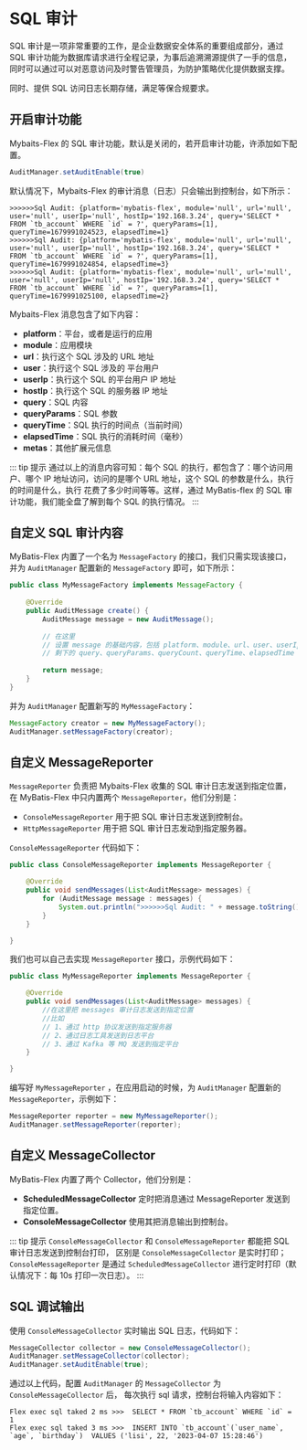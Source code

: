 # SQL 审计

SQL 审计是一项非常重要的工作，是企业数据安全体系的重要组成部分，通过 SQL 审计功能为数据库请求进行全程记录，为事后追溯溯源提供了一手的信息，同时可以通过可以对恶意访问及时警告管理员，为防护策略优化提供数据支撑。

同时、提供 SQL 访问日志长期存储，满足等保合规要求。

## 开启审计功能<Badge type="tip" text="^1.0.5" />

Mybaits-Flex 的 SQL 审计功能，默认是关闭的，若开启审计功能，许添加如下配置。

```java
AuditManager.setAuditEnable(true)
```

默认情况下，Mybaits-Flex 的审计消息（日志）只会输出到控制台，如下所示：

```
>>>>>>Sql Audit: {platform='mybatis-flex', module='null', url='null', user='null', userIp='null', hostIp='192.168.3.24', query='SELECT * FROM `tb_account` WHERE `id` = ?', queryParams=[1], queryTime=1679991024523, elapsedTime=1}
>>>>>>Sql Audit: {platform='mybatis-flex', module='null', url='null', user='null', userIp='null', hostIp='192.168.3.24', query='SELECT * FROM `tb_account` WHERE `id` = ?', queryParams=[1], queryTime=1679991024854, elapsedTime=3}
>>>>>>Sql Audit: {platform='mybatis-flex', module='null', url='null', user='null', userIp='null', hostIp='192.168.3.24', query='SELECT * FROM `tb_account` WHERE `id` = ?', queryParams=[1], queryTime=1679991025100, elapsedTime=2}
```

Mybaits-Flex 消息包含了如下内容：

- **platform**：平台，或者是运行的应用
- **module**：应用模块
- **url**：执行这个 SQL 涉及的 URL 地址
- **user**：执行这个 SQL 涉及的 平台用户
- **userIp**：执行这个 SQL 的平台用户 IP 地址
- **hostIp**：执行这个 SQL 的服务器 IP 地址
- **query**：SQL 内容
- **queryParams**：SQL 参数
- **queryTime**：SQL 执行的时间点（当前时间）
- **elapsedTime**：SQL 执行的消耗时间（毫秒）
- **metas**：其他扩展元信息

::: tip 提示
通过以上的消息内容可知：每个 SQL 的执行，都包含了：哪个访问用户、哪个 IP 地址访问，访问的是哪个 URL 地址，这个 SQL 的参数是什么，执行的时间是什么，执行 
花费了多少时间等等。这样，通过 MyBatis-flex 的 SQL 审计功能，我们能全盘了解到每个 SQL 的执行情况。
:::


## 自定义 SQL 审计内容

MyBatis-Flex 内置了一个名为 `MessageFactory` 的接口，我们只需实现该接口，并为 `AuditManager` 配置新的 `MessageFactory` 即可，如下所示：

```java
public class MyMessageFactory implements MessageFactory {
    
    @Override
    public AuditMessage create() {
        AuditMessage message = new AuditMessage();
       
        // 在这里
        // 设置 message 的基础内容，包括 platform、module、url、user、userIp、hostIp 内容
        // 剩下的 query、queryParams、queryCount、queryTime、elapsedTime 为 mybatis-flex 设置
        
        return message;
    }
}
```

并为 `AuditManager` 配置新写的 `MyMessageFactory`：

```java
MessageFactory creator = new MyMessageFactory();
AuditManager.setMessageFactory(creator);
```



## 自定义 MessageReporter

`MessageReporter` 负责把 Mybaits-Flex 收集的 SQL 审计日志发送到指定位置，在 MyBatis-Flex 中只内置两个
`MessageReporter`，他们分别是：

- `ConsoleMessageReporter` 用于把 SQL 审计日志发送到控制台。
- `HttpMessageReporter` 用于把 SQL 审计日志发动到指定服务器。


`ConsoleMessageReporter` 代码如下：

```java
public class ConsoleMessageReporter implements MessageReporter {

    @Override
    public void sendMessages(List<AuditMessage> messages) {
        for (AuditMessage message : messages) {
            System.out.println(">>>>>>Sql Audit: " + message.toString());
        }
    }

}
```

我们也可以自己去实现 `MessageReporter` 接口，示例代码如下：

```java
public class MyMessageReporter implements MessageReporter {

    @Override
    public void sendMessages(List<AuditMessage> messages) {
        //在这里把 messages 审计日志发送到指定位置
        //比如 
        // 1、通过 http 协议发送到指定服务器
        // 2、通过日志工具发送到日志平台
        // 3、通过 Kafka 等 MQ 发送到指定平台
    }

}
```

编写好 `MyMessageReporter` ，在应用启动的时候，为 `AuditManager` 配置新的 `MessageReporter`，示例如下：

```java
MessageReporter reporter = new MyMessageReporter();
AuditManager.setMessageReporter(reporter);
```

## 自定义 MessageCollector

MyBatis-Flex 内置了两个 Collector，他们分别是：

- **ScheduledMessageCollector** 定时把消息通过 MessageReporter 发送到指定位置。
- **ConsoleMessageCollector** 使用其把消息输出到控制台。

::: tip 提示
`ConsoleMessageCollector` 和 `ConsoleMessageReporter` 都能把 SQL 审计日志发送到控制台打印，
区别是 `ConsoleMessageCollector` 是实时打印；`ConsoleMessageReporter` 是通过 `ScheduledMessageCollector`
进行定时打印（默认情况下：每 10s 打印一次日志）。
:::

## SQL 调试输出

使用 `ConsoleMessageCollector` 实时输出 SQL 日志，代码如下：

```java
MessageCollector collector = new ConsoleMessageCollector();
AuditManager.setMessageCollector(collector);
AuditManager.setAuditEnable(true);
```
通过以上代码，配置 `AuditManager` 的 `MessageCollector` 为 `ConsoleMessageCollector` 后，
每次执行 sql 请求，控制台将输入内容如下：

```
Flex exec sql taked 2 ms >>>  SELECT * FROM `tb_account` WHERE `id` = 1
Flex exec sql taked 3 ms >>>  INSERT INTO `tb_account`(`user_name`, `age`, `birthday`)  VALUES ('lisi', 22, '2023-04-07 15:28:46')
```